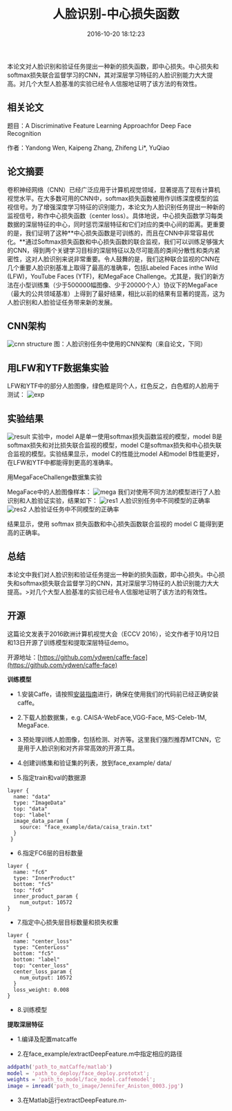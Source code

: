﻿---
title: 人脸识别-中心损失函数
date: 2016-10-20 18:12:23
tags:
---

本论文对人脸识别和验证任务提出一种新的损失函数，即中心损失。中心损失和softmax损失联合监督学习的CNN，其对深层学习特征的人脸识别能力大大提高。对几个大型人脸基准的实验已经令人信服地证明了该方法的有效性。

## 相关论文

题目：A Discriminative Feature Learning Approachfor Deep Face Recognition

作者：Yandong Wen, Kaipeng Zhang, Zhifeng Li*, YuQiao

## 论文摘要

卷积神经网络（CNN）已经广泛应用于计算机视觉领域，显著提高了现有计算机视觉水平。在大多数可用的CNN中，softmax损失函数被用作训练深度模型的监视信号。为了增强深度学习特征的识别能力，本论文为人脸识别任务提出一种新的监视信号，称作中心损失函数（center loss）。具体地说，中心损失函数学习每类数据的深层特征的中心，同时惩罚深层特征和它们对应的类中心间的距离。更重要的是，我们证明了这种**中心损失函数是可训练的，而且在CNN中非常容易优化。**通过Softmax损失函数和中心损失函数的联合监视，我们可以训练足够强大的CNN，得到两个关键学习目标的深层特征以及尽可能高的类间分散性和类内紧密性，这对人脸识别来说非常重要。令人鼓舞的是，我们这种联合监视的CNN在几个重要人脸识别基准上取得了最高的准确率，包括Labeled Faces inthe Wild (LFW)，YouTube Faces (YTF)，和MegaFace Challenge。尤其是，我们的新方法在小型训练集（少于500000幅图像、少于20000个人）协议下的MegaFace（最大的公共领域基准）上得到了最好结果，相比以前的结果有显著的提高，这为人脸识别和人脸验证任务带来新的发展。

## CNN架构
![cnn structure](http://img.mp.itc.cn/upload/20161016/55c32667b2ef4c6baa228d0e799f4119_th.png)
图：人脸识别任务中使用的CNN架构（来自论文，下同）

## 用LFW和YTF数据集实验

LFW和YTF中的部分人脸图像，绿色框是同个人，红色反之，白色框的人脸用于测试：
![exp](http://img.mp.itc.cn/upload/20161016/6ea8cd49048b483da41d089d3d77bf7f_th.jpeg)

## 实验结果

![result](http://img.mp.itc.cn/upload/20161016/132a3f24a02143bcae01f33cf640a1f8.jpeg)
实验中，model A是单一使用softmax损失函数监视的模型，model B是softmax损失和对比损失联合监视的模型，model C是softmax损失和中心损失联合监视的模型。实验结果显示，model C的性能比model A和model B性能更好，在LFW和YTF中都能得到更高的准确率。

用MegaFaceChallenge数据集实验

MegaFace中的人脸图像样本：
![mega](http://img.mp.itc.cn/upload/20161016/3f15c624cb5040e4a5ea80b04fb1aca7_th.jpeg)
我们对使用不同方法的模型进行了人脸识别和人脸验证实验，结果如下：
![res1](http://img.mp.itc.cn/upload/20161016/bd86faad91244e5182447c4398be3865_th.jpeg)
人脸识别任务中不同模型的正确率
![res2](http://img.mp.itc.cn/upload/20161016/2cf0f8f155e04d689bd196976395d088_th.jpeg)
人脸验证任务中不同模型的正确率

结果显示，使用 softmax 损失函数和中心损失函数联合监视的 model C 能得到更高的正确率。

## 总结

本论文中我们对人脸识别和验证任务提出一种新的损失函数，即中心损失。中心损失和softmax损失联合监督学习的CNN，其对深层学习特征的人脸识别能力大大提高。>对几个大型人脸基准的实验已经令人信服地证明了该方法的有效性。

## 开源

这篇论文发表于2016欧洲计算机视觉大会（ECCV 2016），论文作者于10月12日和13日开源了训练模型和提取深层特征demo。

开源地址：[https://github.com/ydwen/caffe-face](https://github.com/ydwen/caffe-face)

**训练模型**

* 1.安装Caffe，请按照[安装指南](http://caffe.berkeleyvision.org/installation.html)进行，确保在使用我们的代码前已经正确安装caffe。

* 2.下载人脸数据集，e.g. CAISA-WebFace,VGG-Face, MS-Celeb-1M, MegaFace.

* 3.预处理训练人脸图像，包括检测、对齐等。这里我们强烈推荐MTCNN，它是用于人脸识别和对齐非常高效的开源工具。

* 4.创建训练集和验证集的列表，放到face_example/ data/

* 5.指定train和val的数据源

```prototxt
layer {
  name: "data"
  type: "ImageData"
  top: "data"
  top: "label"
  image_data_param {
    source: "face_example/data/caisa_train.txt"
  }
 }
```

* 6.指定FC6层的目标数量

```prototxt
layer {
  name: "fc6"
  type: "InnerProduct"
  bottom: "fc5"
  top: "fc6"
  inner_product_param {
    num_output: 10572  
}
```
* 7.指定中心损失层目标数量和损失权重

```prototxt
layer {
  name: "center_loss"
  type: "CenterLoss"
  bottom: "fc5"
  bottom: "label"
  top: "center_loss"
  center_loss_param {
    num_output: 10572
  }
  loss_weight: 0.008
}
```

* 8.训练模型

**提取深层特征**

* 1.编译及配置matcaffe

* 2.在face_example/extractDeepFeature.m中指定相应的路径

```matlab
addpath('path_to_matCaffe/matlab')
model = 'path_to_deploy/face_deploy.prototxt';
weights = 'path_to_model/face_model.caffemodel';
image = imread('path_to_image/Jennifer_Aniston_0003.jpg')
```

* 3.在Matlab运行extractDeepFeature.m-
